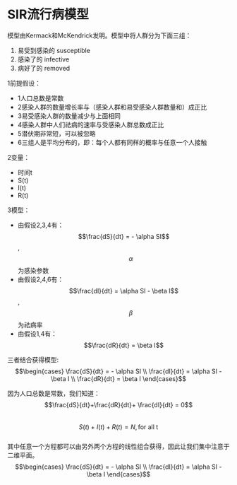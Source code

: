 # SIR流行病模型 
模型由Kermack和McKendrick发明。模型中将人群分为下面三组：
1. 易受到感染的 susceptible 
2. 感染了的 infective
3. 病好了的 removed

1前提假设：
 * 1人口总数是常数
 * 2感染人群的数量增长率与（感染人群和易受感染人群数量和）成正比
 * 3易受感染人群的数量减少与上面相同
 * 4感染人群中人们祛病的速率与受感染人群总数成正比
 * 5潜伏期非常短，可以被忽略
 * 6三组人是平均分布的，即：每个人都有同样的概率与任意一个人接触

2变量：
 * 时间t
 * S(t)
 * I(t)
 * R(t)

3模型：
 * 由假设2,3,4有：$$\frac{dS}{dt} = - \alpha SI$$,$$\qquad \alpha$$为感染参数
 * 由假设2,4,6有：$$\frac{dI}{dt} = \alpha SI - \beta I$$, $$\qquad \beta$$为祛病率
 * 由假设1,4有：$$\frac{dR}{dt} = \beta I$$

三者结合获得模型:
$$\begin{cases} \frac{dS}{dt} = - \alpha SI \\ \frac{dI}{dt} = \alpha SI - \beta I \\ \frac{dR}{dt} = \beta I \end{cases}$$   

因为人口总数是常数，我们知道：
$$\frac{dS}{dt}+\frac{dR}{dt}+ \frac{dI}{dt} = 0$$    
$$S(t)+I(t)+R(t) = N, \text{for all t}$$    
其中任意一个方程都可以由另外两个方程的线性组合获得，因此让我们集中注意于二维平面。  
$$\begin{cases} \frac{dS}{dt} = - \alpha SI \\ \frac{dI}{dt} = \alpha SI - \beta I \end{cases}$$   


